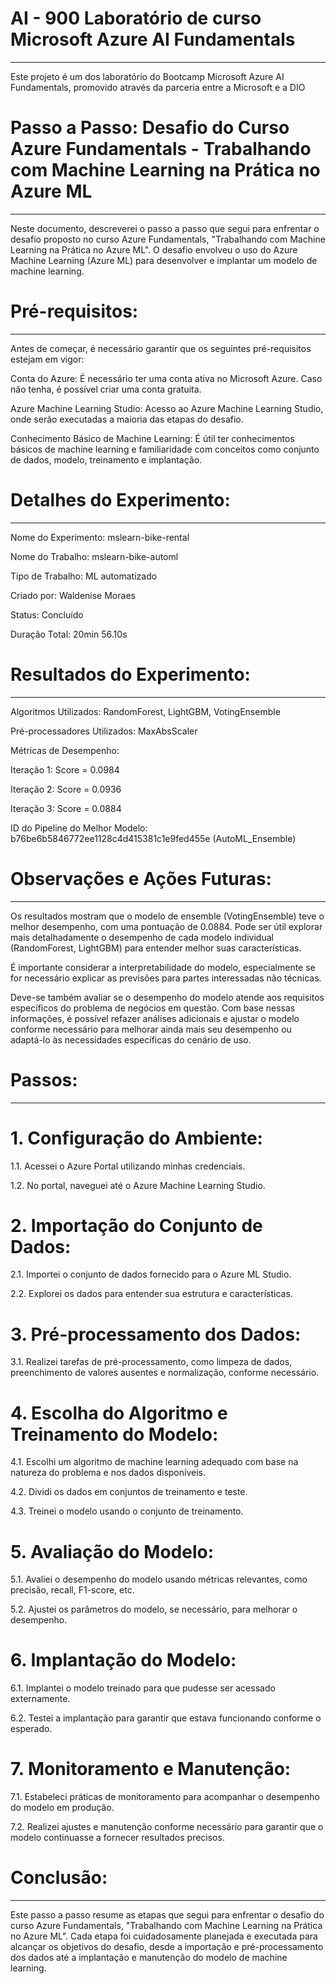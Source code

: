 # AI - 900 Laboratório de curso Microsoft Azure AI Fundamentals
***
Este projeto é um dos laboratório do Bootcamp Microsoft Azure AI Fundamentals, promovido através da parceria entre a Microsoft e a DIO

# Passo a Passo: Desafio do Curso Azure Fundamentals - Trabalhando com Machine Learning na Prática no Azure ML
***
Neste documento, descreverei o passo a passo que segui para enfrentar o desafio proposto no curso Azure Fundamentals, "Trabalhando com Machine Learning na Prática no Azure ML". O desafio envolveu o uso do Azure Machine Learning (Azure ML) para desenvolver e implantar um modelo de machine learning.

# Pré-requisitos:
***
Antes de começar, é necessário garantir que os seguintes pré-requisitos estejam em vigor:

Conta do Azure: É necessário ter uma conta ativa no Microsoft Azure. Caso não tenha, é possível criar uma conta gratuita.

Azure Machine Learning Studio: Acesso ao Azure Machine Learning Studio, onde serão executadas a maioria das etapas do desafio.

Conhecimento Básico de Machine Learning: É útil ter conhecimentos básicos de machine learning e familiaridade com conceitos como conjunto de dados, modelo, treinamento e implantação.

# Detalhes do Experimento:
***

Nome do Experimento: mslearn-bike-rental

Nome do Trabalho: mslearn-bike-automl

Tipo de Trabalho: ML automatizado

Criado por: Waldenise Moraes

Status: Concluído

Duração Total: 20min 56.10s

# Resultados do Experimento:
***

Algoritmos Utilizados: RandomForest, LightGBM, VotingEnsemble

Pré-processadores Utilizados: MaxAbsScaler

Métricas de Desempenho:

Iteração 1: Score = 0.0984

Iteração 2: Score = 0.0936

Iteração 3: Score = 0.0884

ID do Pipeline do Melhor Modelo: b76be6b5846772ee1128c4d415381c1e9fed455e (AutoML_Ensemble)

# Observações e Ações Futuras:
***

Os resultados mostram que o modelo de ensemble (VotingEnsemble) teve o melhor desempenho, com uma pontuação de 0.0884.
Pode ser útil explorar mais detalhadamente o desempenho de cada modelo individual (RandomForest, LightGBM) para entender melhor suas características.

É importante considerar a interpretabilidade do modelo, especialmente se for necessário explicar as previsões para partes interessadas não técnicas.

Deve-se também avaliar se o desempenho do modelo atende aos requisitos específicos do problema de negócios em questão.
Com base nessas informações, é possível refazer análises adicionais e ajustar o modelo conforme necessário para melhorar ainda mais seu desempenho ou adaptá-lo às necessidades específicas do cenário de uso.

# Passos:
***

# 1. Configuração do Ambiente:

1.1. Acessei o Azure Portal utilizando minhas credenciais.

1.2. No portal, naveguei até o Azure Machine Learning Studio.

# 2. Importação do Conjunto de Dados:

2.1. Importei o conjunto de dados fornecido para o Azure ML Studio.

2.2. Explorei os dados para entender sua estrutura e características.

# 3. Pré-processamento dos Dados:

3.1. Realizei tarefas de pré-processamento, como limpeza de dados, preenchimento de valores ausentes e normalização, conforme necessário.

# 4. Escolha do Algoritmo e Treinamento do Modelo:

4.1. Escolhi um algoritmo de machine learning adequado com base na natureza do problema e nos dados disponíveis.

4.2. Dividi os dados em conjuntos de treinamento e teste.

4.3. Treinei o modelo usando o conjunto de treinamento.

# 5. Avaliação do Modelo:

5.1. Avaliei o desempenho do modelo usando métricas relevantes, como precisão, recall, F1-score, etc.

5.2. Ajustei os parâmetros do modelo, se necessário, para melhorar o desempenho.

# 6. Implantação do Modelo:

6.1. Implantei o modelo treinado para que pudesse ser acessado externamente.

6.2. Testei a implantação para garantir que estava funcionando conforme o esperado.

# 7. Monitoramento e Manutenção:

7.1. Estabeleci práticas de monitoramento para acompanhar o desempenho do modelo em produção.

7.2. Realizei ajustes e manutenção conforme necessário para garantir que o modelo continuasse a fornecer resultados precisos.

# Conclusão:
***

Este passo a passo resume as etapas que segui para enfrentar o desafio do curso Azure Fundamentals, "Trabalhando com Machine Learning na Prática no Azure ML". Cada etapa foi cuidadosamente planejada e executada para alcançar os objetivos do desafio, desde a importação e pré-processamento dos dados até a implantação e manutenção do modelo de machine learning.




